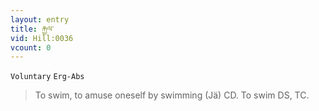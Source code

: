 ```yaml
---
layout: entry
title: རྐྱལ་
vid: Hill:0036
vcount: 0
---
```

`Voluntary` `Erg-Abs`
> To swim, to amuse oneself by swimming (Jä) CD\.
To swim DS, TC\.


